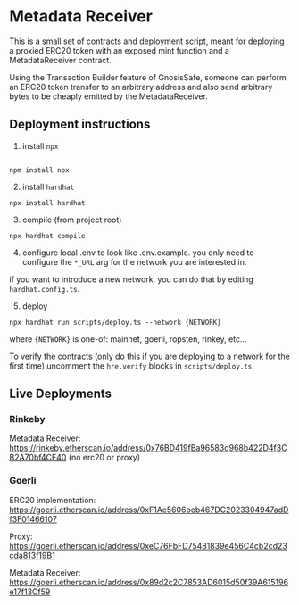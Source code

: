 # Metadata Receiver

This is a small set of contracts and deployment script, meant for deploying a proxied ERC20 token with an exposed mint function and a MetadataReceiver contract.

Using the Transaction Builder feature of GnosisSafe, someone can perform an ERC20 token transfer to an arbitrary address and also send arbitrary bytes to be cheaply emitted by the MetadataReceiver.

## Deployment instructions

1. install `npx`

```

npm install npx
```

2. install `hardhat`

```
npx install hardhat
```

3. compile (from project root)

```
npx hardhat compile
```

4. configure local .env to look like .env.example. you only need to configure the `*_URL` arg for the network you are interested in.

if you want to introduce a new network, you can do that by editing `hardhat.config.ts`.

5. deploy

```
npx hardhat run scripts/deploy.ts --network {NETWORK}
```

where `{NETWORK}` is one-of: mainnet, goerli, ropsten, rinkey, etc...

To verify the contracts (only do this if you are deploying to a network for the first time) uncomment the `hre.verify` blocks in `scripts/deploy.ts`.

## Live Deployments

### Rinkeby

Metadata Receiver: https://rinkeby.etherscan.io/address/0x76BD419fBa96583d968b422D4f3CB2A70bf4CF40
(no erc20 or proxy)

### Goerli

ERC20 implementation: https://goerli.etherscan.io/address/0xF1Ae5606beb467DC2023304947adDf3F01466107

Proxy: https://goerli.etherscan.io/address/0xeC76FbFD75481839e456C4cb2cd23cda813f19B1

Metadata Receiver: https://goerli.etherscan.io/address/0x89d2c2C7853AD6015d50f39A615196e17f13Cf59
